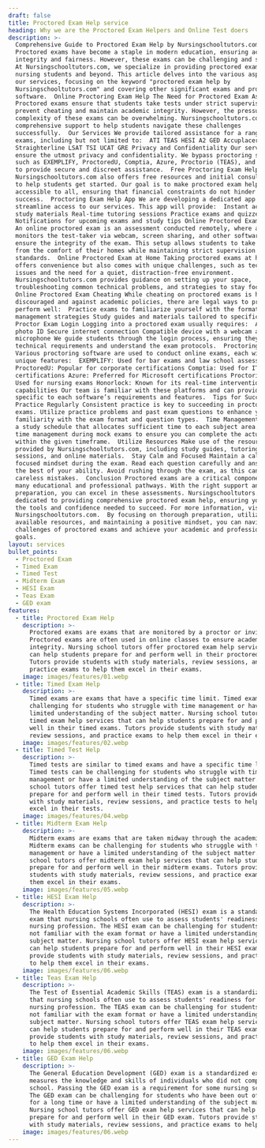 ```yaml
---
draft: false
title: Proctored Exam Help service
heading: Why we are the Proctored Exam Helpers and Online Test doers
description: >-
  Comprehensive Guide to Proctored Exam Help by Nursingschooltutors.com
  Proctored exams have become a staple in modern education, ensuring academic
  integrity and fairness. However, these exams can be challenging and stressful.
  At Nursingschooltutors.com, we specialize in providing proctored exam help to
  nursing students and beyond. This article delves into the various aspects of
  our services, focusing on the keyword "proctored exam help by
  Nursingschooltutors.com" and covering other significant exams and proctoring
  software.  Online Proctoring Exam Help The Need for Proctored Exam Assistance
  Proctored exams ensure that students take tests under strict supervision to
  prevent cheating and maintain academic integrity. However, the pressure and
  complexity of these exams can be overwhelming. Nursingschooltutors.com offers
  comprehensive support to help students navigate these challenges
  successfully.  Our Services We provide tailored assistance for a range of
  exams, including but not limited to:  ATI TEAS HESI A2 GED Accuplacer exams
  Straighterline LSAT TSI UCAT GRE Privacy and Confidentiality Our services
  ensure the utmost privacy and confidentiality. We bypass proctoring software
  such as EXEMPLIFY, ProctoredU, Comptia, Azure, Proctorio (TEAS), and Honorlock
  to provide secure and discreet assistance.  Free Proctoring Exam Help
  Nursingschooltutors.com also offers free resources and initial consultations
  to help students get started. Our goal is to make proctored exam help
  accessible to all, ensuring that financial constraints do not hinder academic
  success.  Proctoring Exam Help App We are developing a dedicated app to
  streamline access to our services. This app will provide:  Instant access to
  study materials Real-time tutoring sessions Practice exams and quizzes
  Notifications for upcoming exams and study tips Online Proctored Exam Meaning
  An online proctored exam is an assessment conducted remotely, where a proctor
  monitors the test-taker via webcam, screen sharing, and other software to
  ensure the integrity of the exam. This setup allows students to take exams
  from the comfort of their homes while maintaining strict supervision
  standards.  Online Proctored Exam at Home Taking proctored exams at home
  offers convenience but also comes with unique challenges, such as technical
  issues and the need for a quiet, distraction-free environment.
  Nursingschooltutors.com provides guidance on setting up your space,
  troubleshooting common technical problems, and strategies to stay focused. 
  Online Proctored Exam Cheating While cheating on proctored exams is heavily
  discouraged and against academic policies, there are legal ways to prepare and
  perform well:  Practice exams to familiarize yourself with the format Time
  management strategies Study guides and materials tailored to specific exams
  Proctor Exam Login Logging into a proctored exam usually requires:  A valid
  photo ID Secure internet connection Compatible device with a webcam and
  microphone We guide students through the login process, ensuring they meet all
  technical requirements and understand the exam protocols.  Proctoring Software
  Various proctoring software are used to conduct online exams, each with its
  unique features:  EXEMPLIFY: Used for bar exams and law school assessments
  ProctoredU: Popular for corporate certifications Comptia: Used for IT
  certifications Azure: Preferred for Microsoft certifications Proctorio (TEAS):
  Used for nursing exams Honorlock: Known for its real-time intervention
  capabilities Our team is familiar with these platforms and can provide support
  specific to each software’s requirements and features.  Tips for Success
  Practice Regularly Consistent practice is key to succeeding in proctored
  exams. Utilize practice problems and past exam questions to enhance your
  familiarity with the exam format and question types.  Time Management Develop
  a study schedule that allocates sufficient time to each subject area. Practice
  time management during mock exams to ensure you can complete the actual exam
  within the given timeframe.  Utilize Resources Make use of the resources
  provided by Nursingschooltutors.com, including study guides, tutoring
  sessions, and online materials.  Stay Calm and Focused Maintain a calm and
  focused mindset during the exam. Read each question carefully and answer to
  the best of your ability. Avoid rushing through the exam, as this can lead to
  careless mistakes.  Conclusion Proctored exams are a critical component of
  many educational and professional pathways. With the right support and
  preparation, you can excel in these assessments. Nursingschooltutors.com is
  dedicated to providing comprehensive proctored exam help, ensuring you have
  the tools and confidence needed to succeed. For more information, visit
  Nursingschooltutors.com.  By focusing on thorough preparation, utilizing
  available resources, and maintaining a positive mindset, you can navigate the
  challenges of proctored exams and achieve your academic and professional
  goals.
layout: services
bullet_points:
  - Proctored Exam
  - Timed Exam
  - Timed Test
  - Midterm Exam
  - HESI Exam
  - Teas Exam
  - GED exam
features:
  - title: Proctored Exam Help
    description: >-
      Proctored exams are exams that are monitored by a proctor or invigilator.
      Proctored exams are often used in online classes to ensure academic
      integrity. Nursing school tutors offer proctored exam help services that
      can help students prepare for and perform well in their proctored exams.
      Tutors provide students with study materials, review sessions, and
      practice exams to help them excel in their exams.
    image: images/features/01.webp
  - title: Timed Exam Help
    description: >-
      Timed exams are exams that have a specific time limit. Timed exams can be
      challenging for students who struggle with time management or have a
      limited understanding of the subject matter. Nursing school tutors offer
      timed exam help services that can help students prepare for and perform
      well in their timed exams. Tutors provide students with study materials,
      review sessions, and practice exams to help them excel in their exams.
    image: images/features/02.webp
  - title: Timed Test Help
    description: >-
      Timed tests are similar to timed exams and have a specific time limit.
      Timed tests can be challenging for students who struggle with time
      management or have a limited understanding of the subject matter. Nursing
      school tutors offer timed test help services that can help students
      prepare for and perform well in their timed tests. Tutors provide students
      with study materials, review sessions, and practice tests to help them
      excel in their tests.
    image: images/features/04.webp
  - title: Midterm Exam Help
    description: >-
      Midterm exams are exams that are taken midway through the academic term.
      Midterm exams can be challenging for students who struggle with time
      management or have a limited understanding of the subject matter. Nursing
      school tutors offer midterm exam help services that can help students
      prepare for and perform well in their midterm exams. Tutors provide
      students with study materials, review sessions, and practice exams to help
      them excel in their exams.
    image: images/features/05.webp
  - title: HESI Exam Help
    description: >-
      The Health Education Systems Incorporated (HESI) exam is a standardized
      exam that nursing schools often use to assess students' readiness for the
      nursing profession. The HESI exam can be challenging for students who are
      not familiar with the exam format or have a limited understanding of the
      subject matter. Nursing school tutors offer HESI exam help services that
      can help students prepare for and perform well in their HESI exam. Tutors
      provide students with study materials, review sessions, and practice exams
      to help them excel in their exams.
    image: images/features/06.webp
  - title: Teas Exam Help
    description: >-
      The Test of Essential Academic Skills (TEAS) exam is a standardized exam
      that nursing schools often use to assess students' readiness for the
      nursing profession. The TEAS exam can be challenging for students who are
      not familiar with the exam format or have a limited understanding of the
      subject matter. Nursing school tutors offer TEAS exam help services that
      can help students prepare for and perform well in their TEAS exam. Tutors
      provide students with study materials, review sessions, and practice exams
      to help them excel in their exams.
    image: images/features/06.webp
  - title: GED Exam Help
    description: >-
      The General Education Development (GED) exam is a standardized exam that
      measures the knowledge and skills of individuals who did not complete high
      school. Passing the GED exam is a requirement for some nursing schools.
      The GED exam can be challenging for students who have been out of school
      for a long time or have a limited understanding of the subject matter.
      Nursing school tutors offer GED exam help services that can help students
      prepare for and perform well in their GED exam. Tutors provide students
      with study materials, review sessions, and practice exams to help.
    image: images/features/06.webp
---
```


